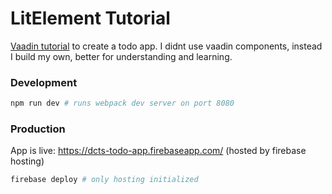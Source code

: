 # LitElement Tutorial

[Vaadin tutorial](https://vaadin.com/learn/tutorials/lit-element) to create a todo app. I didnt use vaadin components, instead I build my own, better for understanding and learning.

### Development
```bash
npm run dev # runs webpack dev server on port 8080
```

### Production
App is live: https://dcts-todo-app.firebaseapp.com/ (hosted by firebase hosting)
```bash
firebase deploy # only hosting initialized
```
